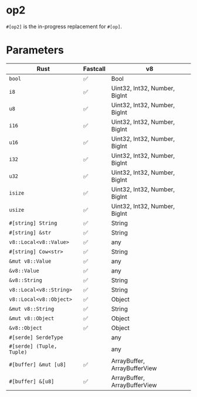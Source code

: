 # op2

`#[op2]` is the in-progress replacement for `#[op]`.

# Parameters

<!-- START -->
| Rust | Fastcall | v8 |
|--|--|--|
| `bool` | ✅ | Bool |
| `i8` | ✅ | Uint32, Int32, Number, BigInt |
| `u8` | ✅ | Uint32, Int32, Number, BigInt |
| `i16` | ✅ | Uint32, Int32, Number, BigInt |
| `u16` | ✅ | Uint32, Int32, Number, BigInt |
| `i32` | ✅ | Uint32, Int32, Number, BigInt |
| `u32` | ✅ | Uint32, Int32, Number, BigInt |
| `isize` | ✅ | Uint32, Int32, Number, BigInt |
| `usize` | ✅ | Uint32, Int32, Number, BigInt |
| `#[string] String` | ✅ | String |
| `#[string] &str` | ✅ | String |
| `v8::Local<v8::Value>` | ✅ | any |
| `#[string] Cow<str>` | ✅ | String |
| `&mut v8::Value` | ✅ | any |
| `&v8::Value` | ✅ | any |
| `&v8::String` | ✅ | String |
| `v8::Local<v8::String>` | ✅ | String |
| `v8::Local<v8::Object>` | ✅ | Object |
| `&mut v8::String` | ✅ | String |
| `&mut v8::Object` | ✅ | Object |
| `&v8::Object` | ✅ | Object |
| `#[serde] SerdeType` |  | any |
| `#[serde] (Tuple, Tuple)` |  | any |
| `#[buffer] &mut [u8]` | ✅ | ArrayBuffer, ArrayBufferView |
| `#[buffer] &[u8]` | ✅ | ArrayBuffer, ArrayBufferView |
